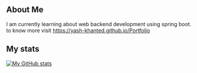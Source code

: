 <!--
**yash-khanted/yash-khanted** is a ✨ _special_ ✨ repository because its `README.md` (this file) appears on your GitHub profile.

Here are some ideas to get you started:

- 🔭 I’m currently working on ...
- 🌱 I’m currently learning ...
- 👯 I’m looking to collaborate on ...
- 🤔 I’m looking for help with ...
- 💬 Ask me about ...
- 📫 How to reach me: ...
- 😄 Pronouns: ...
- ⚡ Fun fact: ...
-->

## About Me
I am currently learning about web backend development using spring boot.
to know more visit https://yash-khanted.github.io/Portfolio
## My stats

[![My GitHub stats](https://github-readme-stats.vercel.app/api?username=yash-khanted&show_icons=true&theme=transparent)](https://github.com/anuraghazra/github-readme-stats)

